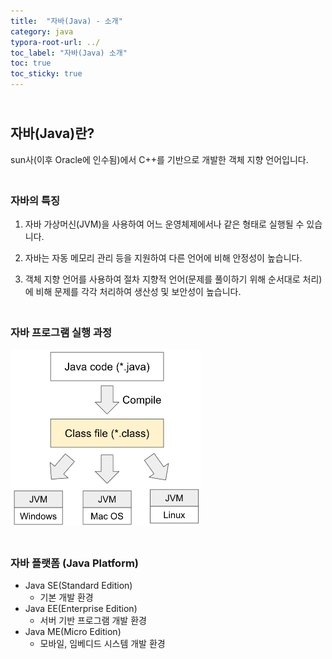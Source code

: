 ```yaml
---
title:  "자바(Java) - 소개"
category: java
typora-root-url: ../
toc_label: "자바(Java) 소개"
toc: true
toc_sticky: true
---
```


## <br>자바(Java)란?

sun사(이후 Oracle에 인수됨)에서 C++를 기반으로 개발한 객체 지향 언어입니다.

### <br>자바의 특징

1. 자바 가상머신(JVM)을 사용하여 어느 운영체제에서나 같은 형태로 실행될 수 있습니다.

2. 자바는 자동 메모리 관리 등을 지원하여 다른 언어에 비해 안정성이 높습니다.

3. 객체 지향 언어를 사용하여 절차 지향적 언어(문제를 풀이하기 위해 순서대로 처리)에 비해 문제를 각각 처리하여 생산성 및 보안성이 높습니다.

### <br>자바 프로그램 실행 과정



<img src="/images/2023-11-02-001/java_compile_jvm.png" alt="java_compile_jvm" style="zoom:50%;" />

### <br>자바 플랫폼 (Java Platform)

- Java SE(Standard Edition)
  - 기본 개발 환경
- Java EE(Enterprise Edition)
  - 서버 기반 프로그램 개발 환경
- Java ME(Micro Edition)
  - 모바일, 임베디드 시스템 개발 환경
